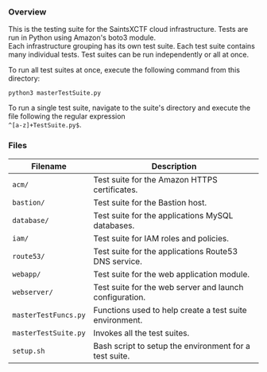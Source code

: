 ### Overview

This is the testing suite for the SaintsXCTF cloud infrastructure.  Tests are run in Python using Amazon's boto3 module.  
Each infrastructure grouping has its own test suite.  Each test suite contains many individual tests.  Test suites can 
be run independently or all at once.

To run all test suites at once, execute the following command from this directory:

```
python3 masterTestSuite.py
```

To run a single test suite, navigate to the suite's directory and execute the file following the regular expression  
`^[a-z]+TestSuite.py$`.

### Files

| Filename             | Description                                                                                  |
|----------------------|----------------------------------------------------------------------------------------------|
| `acm/`               | Test suite for the Amazon HTTPS certificates.                                                |
| `bastion/`           | Test suite for the Bastion host.                                                             |
| `database/`          | Test suite for the applications MySQL databases.                                             |
| `iam/`               | Test suite for IAM roles and policies.                                                       |
| `route53/`           | Test suite for the applications Route53 DNS service.                                         |
| `webapp/`            | Test suite for the web application module.                                                   |
| `webserver/`         | Test suite for the web server and launch configuration.                                      |
| `masterTestFuncs.py` | Functions used to help create a test suite environment.                                      |
| `masterTestSuite.py` | Invokes all the test suites.                                                                 |
| `setup.sh`           | Bash script to setup the environment for a test suite.                                       |